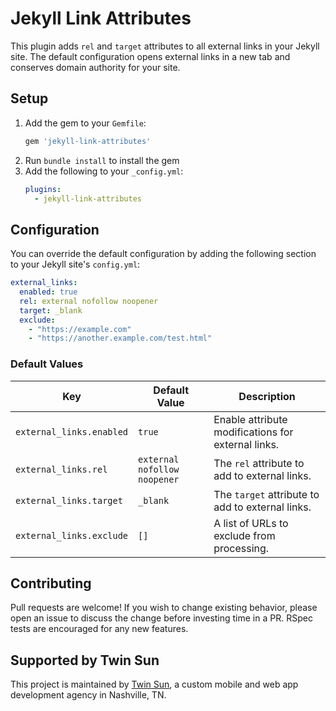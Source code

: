 # Jekyll Link Attributes

This plugin adds `rel` and `target` attributes to all external links in your Jekyll site.
The default configuration opens external links in a new tab and conserves domain authority for your site.

## Setup

1. Add the gem to your `Gemfile`:
    ```ruby
    gem 'jekyll-link-attributes'
    ```
2. Run `bundle install` to install the gem
3. Add the following to your `_config.yml`:
    ```yaml
    plugins:
      - jekyll-link-attributes
    ```

## Configuration

You can override the default configuration by adding the following section to your Jekyll site's `config.yml`:

```yaml
external_links:
  enabled: true
  rel: external nofollow noopener
  target: _blank
  exclude:
    - "https://example.com"
    - "https://another.example.com/test.html"
```

### Default Values
| Key | Default Value | Description |
| ---------------------------- | ---------------------------- | -------------------------------------------------- |
| `external_links.enabled` | `true`                       | Enable attribute modifications for external links. |
| `external_links.rel`     | `external nofollow noopener` | The `rel` attribute to add to external links.      |
| `external_links.target`  | `_blank`                     | The `target` attribute to add to external links.   |
| `external_links.exclude` | `[]`                         | A list of URLs to exclude from processing.         |

## Contributing

Pull requests are welcome!
If you wish to change existing behavior, please open an issue to discuss the change before investing time in a PR.
RSpec tests are encouraged for any new features.

## Supported by Twin Sun

This project is maintained by [Twin Sun](https://twinsunsolutions.com/), a custom mobile and web app development agency in Nashville, TN.
